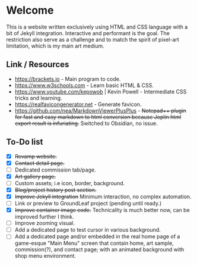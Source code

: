 # Welcome
This is a website written exclusively using HTML and CSS language with a bit of Jekyll integration. Interactive and performant is the goal. The restriction also serve as a challenge and to match the spirit of pixel-art limitation, which is my main art medium.

## Link / Resources
- https://brackets.io - Main program to code.
- https://www.w3schools.com - Learn basic HTML & CSS.
- https://www.youtube.com/kepowob | Kevin Powell - Intermediate CSS tricks and learning.
- https://realfavicongenerator.net - Generate favicon.
- https://github.com/nea/MarkdownViewerPlusPlus - ~~Notepad++ plugin for fast and easy markdown to html conversion because Joplin html export result is infuriating.~~ Switched to Obsidian, no issue.

## To-Do list
- [x] ~~Revamp website.~~
- [x] ~~Contact detail page.~~
- [ ] Dedicated commission tab/page.
- [x] ~~Art gallery page.~~
- [ ] Custom assets; i.e icon, border, background.
- [x] ~~Blog/project history post section.~~
- [x] ~~Improve Jekyll integration~~ Minimum interaction, no complex automation.
- [ ] Link or preview to GroundLeaf project (pending until ready.)
- [x] ~~Improve container image code.~~ Technicality is much better now, can be improved further I think.
- [ ] Improve zooming visual.
- [ ] Add a dedicated page to test cursor in various background.
- [ ] Add a dedicated page and/or embedded in the real home page of a game-esque "Main Menu" screen that contain home, art sample, commission(?), and contact page; with an animated background with shop menu environment.